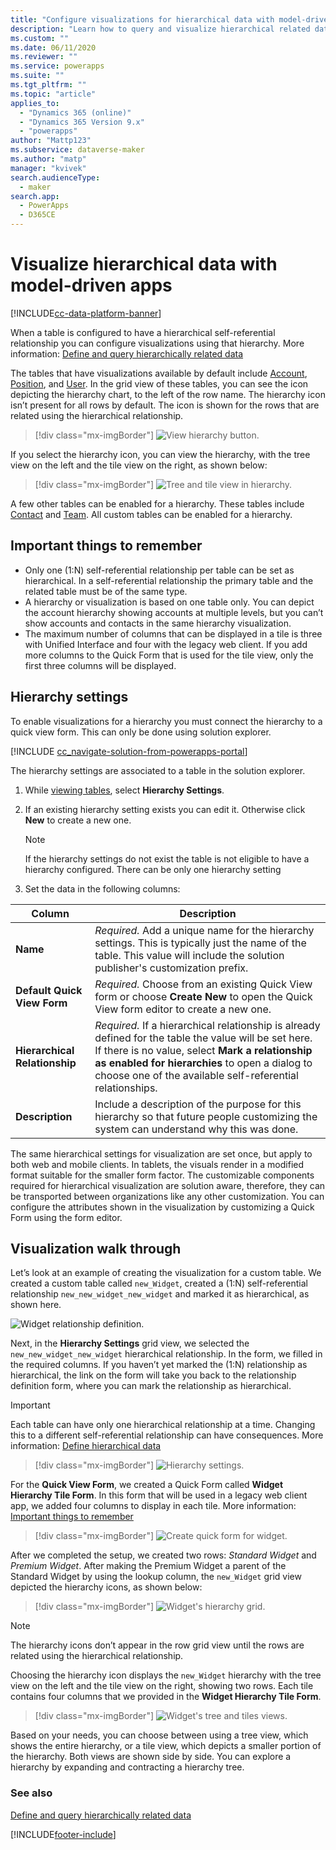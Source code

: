 ```yaml
---
title: "Configure visualizations for hierarchical data with model-driven apps | MicrosoftDocs"
description: "Learn how to query and visualize hierarchical related data"
ms.custom: ""
ms.date: 06/11/2020
ms.reviewer: ""
ms.service: powerapps
ms.suite: ""
ms.tgt_pltfrm: ""
ms.topic: "article"
applies_to: 
  - "Dynamics 365 (online)"
  - "Dynamics 365 Version 9.x"
  - "powerapps"
author: "Mattp123"
ms.subservice: dataverse-maker
ms.author: "matp"
manager: "kvivek"
search.audienceType: 
  - maker
search.app: 
  - PowerApps
  - D365CE
---
```

# Visualize hierarchical data with model-driven apps

[!INCLUDE[cc-data-platform-banner](../../includes/cc-data-platform-banner.md)]

When a table is configured to have a hierarchical self-referential relationship you can configure visualizations using that hierarchy. More information: [Define and query hierarchically related data](../data-platform/define-query-hierarchical-data.md)

The  tables that have visualizations available by default include [Account](/powerapps/developer/data-platform/reference/tables/account), [Position](/powerapps/developer/data-platform/reference/tables/position), and [User](/powerapps/developer/data-platform/reference/tables/systemuser). In the grid view of these tables, you can see the icon depicting the hierarchy chart, to the left of the row name. The hierarchy icon isn’t present for all rows by default. The icon is shown for the rows that are related using the hierarchical relationship.  
> [!div class="mx-imgBorder"] 
> ![View hierarchy button.](media/view-hierarchy-button.png)  
  
 If you select the hierarchy icon, you can view the hierarchy, with the tree view on the left and the tile view on the right, as shown below:  
  
> [!div class="mx-imgBorder"] 
> ![Tree and tile view in hierarchy.](media/tree-view-and-tile-view-in-hierarchy.png)  
  
 A few other tables can be enabled for a hierarchy. These tables include [Contact](/powerapps/developer/data-platform/reference/tables/contact) and [Team](/powerapps/developer/data-platform/reference/tables/team). All custom tables can be enabled for a hierarchy.  
  
## Important things to remember 
  
- Only one (1:N) self-referential relationship per table can be set as hierarchical. In a self-referential relationship the primary table and the related table must be of the same type.  
- A hierarchy or visualization is based on one table only. You can depict the account hierarchy showing accounts at multiple levels, but you can’t show accounts and contacts in the same hierarchy visualization. 
- The maximum number of columns that can be displayed in a tile is three with Unified Interface and four with the legacy web client. If you add more columns to the Quick Form that is used for the tile view, only the first three columns will be displayed. 

## Hierarchy settings

To enable visualizations for a hierarchy you must connect the hierarchy to a quick view form. This can only be done using solution explorer.

[!INCLUDE [cc_navigate-solution-from-powerapps-portal](../../includes/cc_navigate-solution-from-powerapps-portal.md)]

The hierarchy settings are associated to a table in the solution explorer. 

1. While [viewing tables](../data-platform/create-edit-entities-solution-explorer.md#view-tables), select **Hierarchy Settings**.
2. If an existing hierarchy setting exists you can edit it. Otherwise click **New** to create a new one.
    
    > [!NOTE]
    > If the hierarchy settings do not exist the table is not eligible to have a hierarchy configured.
    >There can be only one hierarchy setting 

1. Set the data in the following columns:

|Column|Description|
|--|--|
|**Name**|*Required.* Add a unique name for the hierarchy settings. This is typically just the name of the table. This value will include the solution publisher's customization prefix.|
|**Default Quick View Form**|*Required.* Choose from an existing Quick View form or choose **Create New** to open the Quick View form editor to create a new one.|
|**Hierarchical Relationship**|*Required.* If a hierarchical relationship is already defined for the table the value will be set here. If there is no value, select **Mark a relationship as enabled for hierarchies** to open a dialog to choose one of the available self-referential relationships.|
|**Description**|Include a description of the purpose for this hierarchy so that future people customizing the system can understand why this was done.|
    

The same hierarchical settings for visualization are set once, but apply to both web and mobile clients. In tablets, the visuals render in a modified format suitable for the smaller form factor. The customizable components required for hierarchical visualization are solution aware, therefore, they can be transported between organizations like any other customization. You can configure the attributes shown in the visualization by customizing a Quick Form using the form editor.
  
## Visualization walk through

Let’s look at an example of creating the visualization for a custom table. We created a custom table called `new_Widget`, created a (1:N) self-referential relationship `new_new_widget_new_widget` and marked it as hierarchical, as shown here.  
  
![Widget relationship definition.](media/widget-relationship-definition.png)  
  
Next, in the **Hierarchy Settings** grid view, we selected the `new_new_widget_new_widget` hierarchical relationship. In the form, we filled in the required columns. If you haven’t yet marked the (1:N) relationship as hierarchical, the link on the form will take you back to the relationship definition form, where you can mark the relationship as hierarchical.  

> [!IMPORTANT]
> Each table can have only one hierarchical relationship at a time. Changing this to a different self-referential relationship can have consequences. More information: [Define hierarchical data](../data-platform/define-query-hierarchical-data.md#define-hierarchical-data)

> [!div class="mx-imgBorder"] 
> ![Hierarchy settings.](media/hierarchy-settings.png)  
  
For the **Quick View Form**, we created a Quick Form called **Widget Hierarchy Tile Form**. In this form that will be used in a legacy web client app, we added four columns to display in each tile. More information: [Important things to remember](#important-things-to-remember) 

> [!div class="mx-imgBorder"] 
> ![Create quick form for widget.](media/create-quickform.png)  
  
After we completed the setup, we created two rows: *Standard Widget* and *Premium Widget*. After making the Premium Widget a parent of the Standard Widget by using the lookup column, the `new_Widget` grid view depicted the hierarchy icons, as shown below:  

> [!div class="mx-imgBorder"] 
> ![Widget's hierarchy grid.](media/widget-hierarchy-grid.png)  
  
> [!NOTE]
>  The hierarchy icons don’t appear in the row grid view until the rows are related using the hierarchical relationship.  
  
Choosing the hierarchy icon displays the `new_Widget` hierarchy with the tree view on the left and the tile view on the right, showing two rows. Each tile contains four columns that we provided in the **Widget Hierarchy Tile Form**.  

> [!div class="mx-imgBorder"] 
> ![Widget's tree and tiles views.](media/widget-tree-tiles.png)  

Based on your needs, you can choose between using a tree view, which shows the entire hierarchy, or a tile view, which depicts a smaller portion of the hierarchy. Both views are shown side by side. You can explore a hierarchy by expanding and contracting a hierarchy tree. 

### See also 

[Define and query hierarchically related data](../data-platform/define-query-hierarchical-data.md)<br />


[!INCLUDE[footer-include](../../includes/footer-banner.md)]